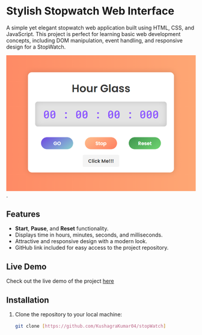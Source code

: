 # Stylish Stopwatch Web Interface

A simple yet elegant stopwatch web application built using HTML, CSS, and JavaScript. This project is perfect for learning basic web development concepts, including DOM manipulation, event handling, and responsive design for a StopWatch.

![Stopwatch Screenshot](image.png).

## Features

- **Start**, **Pause**, and **Reset** functionality.
- Displays time in hours, minutes, seconds, and milliseconds.
- Attractive and responsive design with a modern look.
- GitHub link included for easy access to the project repository.

## Live Demo

Check out the live demo of the project [here](https://kushagrakumar04.github.io/stopWatch/)

## Installation

1. Clone the repository to your local machine:

   ```bash
   git clone [https://github.com/KushagraKumar04/stopWatch]

